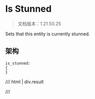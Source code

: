 # Is Stunned

> 文档版本：1.21.50.25

Sets that this entity is currently stunned.

## 架构

```mcschema
is_stunned:
{
}

```

/// html | div.result

///

